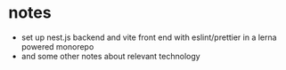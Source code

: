 # notes
- set up nest.js backend and vite front end with eslint/prettier in a lerna powered monorepo
- and some other notes about relevant technology
